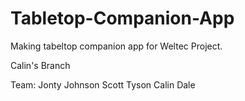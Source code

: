 # Tabletop-Companion-App
Making tabeltop companion app for Weltec Project.

Calin's Branch

Team:
Jonty Johnson
Scott Tyson
Calin Dale
